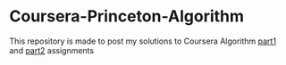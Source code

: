 # Coursera-Princeton-Algorithm

This repository is made to post my solutions to Coursera Algorithm [part1](https://www.coursera.org/learn/algorithms-part1) and [part2](https://www.coursera.org/learn/algorithms-part2) assignments